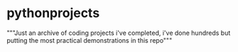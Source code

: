 # pythonprojects
"""Just an archive of coding projects i've completed, i've done hundreds but putting the most practical demonstrations in this repo"""
